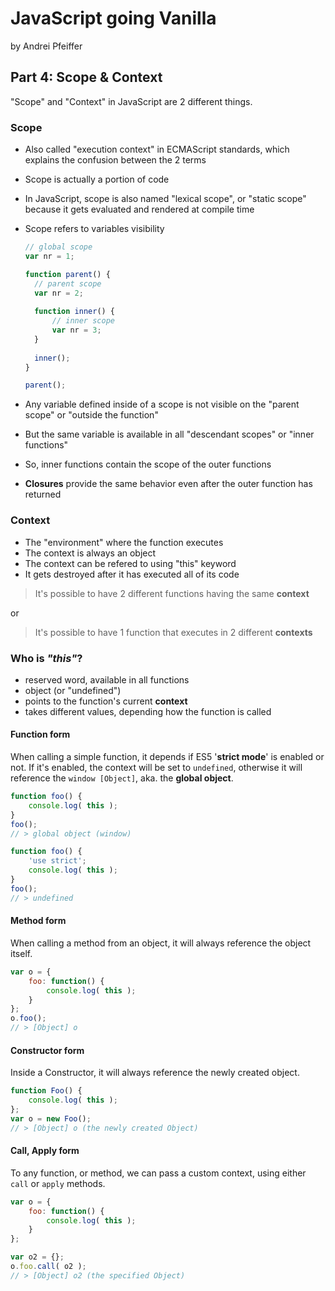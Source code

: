 # JavaScript going Vanilla

by Andrei Pfeiffer

## Part 4: Scope & Context

"Scope" and "Context" in JavaScript are 2 different things.

### Scope

* Also called "execution context" in ECMAScript standards, which explains the confusion between the 2 terms
* Scope is actually a portion of code
* In JavaScript, scope is also named "lexical scope", or "static scope" because it gets evaluated and rendered at compile time
* Scope refers to variables visibility
  ```javascript
  // global scope
  var nr = 1;
  
  function parent() {
    // parent scope
    var nr = 2;
    
    function inner() {
    	// inner scope
    	var nr = 3;
    }
    
    inner();
  }
  
  parent();
  ```

* Any variable defined inside of a scope is not visible on the "parent scope" or "outside the function"
* But the same variable is available in all "descendant scopes" or "inner functions"
* So, inner functions contain the scope of the outer functions
* __Closures__ provide the same behavior even after the outer function has returned

### Context

* The "environment" where the function executes
* The context is always an object
* The context can be refered to using "this" keyword
* It gets destroyed after it has executed all of its code

> It's possible to have 2 different functions having the same __context__

or

> It's possible to have 1 function that executes in 2 different __contexts__

### Who is _"this"_?

* reserved word, available in all functions
* object (or "undefined")
* points to the function's current __context__
* takes different values, depending how the function is called

#### Function form

When calling a simple function, it depends if ES5 '__strict mode__' is enabled or not. If it's enabled, the context will be set to `undefined`, otherwise it will reference the `window [Object]`, aka. the __global object__.

```javascript
function foo() {
	console.log( this );
}
foo();
// > global object (window)

function foo() {
	'use strict';
	console.log( this );
}
foo();
// > undefined
```

#### Method form

When calling a method from an object, it will always reference the object itself.

```javascript
var o = {
	foo: function() {
		console.log( this );
	}
};
o.foo();
// > [Object] o
```

#### Constructor form

Inside a Constructor, it will always reference the newly created object.

```javascript
function Foo() {
	console.log( this );
};
var o = new Foo();
// > [Object] o (the newly created Object)
```

#### Call, Apply form

To any function, or method, we can pass a custom context, using either `call` or `apply` methods.

```javascript
var o = {
	foo: function() {
		console.log( this );
	}
};

var o2 = {};
o.foo.call( o2 );
// > [Object] o2 (the specified Object)
```
